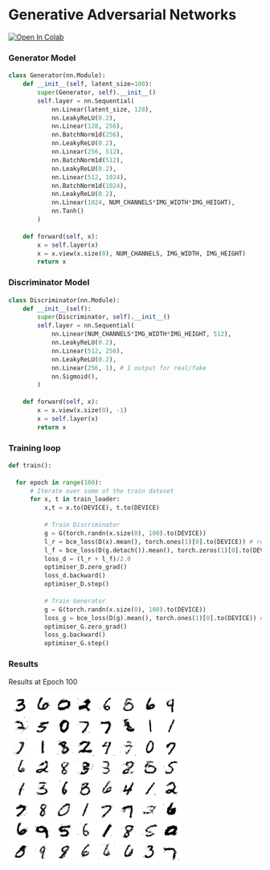 # Generative Adversarial Networks

[![Open In Colab](https://colab.research.google.com/assets/colab-badge.svg)](https://colab.research.google.com/drive/1oNZSJDrkukyAKcYCErl0Y7TR9GE3eGs4?usp=sharing)

### Generator Model

```python
class Generator(nn.Module):
    def __init__(self, latent_size=100):
        super(Generator, self).__init__()
        self.layer = nn.Sequential(
            nn.Linear(latent_size, 128),
            nn.LeakyReLU(0.2),
            nn.Linear(128, 256),
            nn.BatchNorm1d(256),
            nn.LeakyReLU(0.2),
            nn.Linear(256, 512),
            nn.BatchNorm1d(512),
            nn.LeakyReLU(0.2),
            nn.Linear(512, 1024),
            nn.BatchNorm1d(1024),
            nn.LeakyReLU(0.2),
            nn.Linear(1024, NUM_CHANNELS*IMG_WIDTH*IMG_HEIGHT),
            nn.Tanh()
        )
        
    def forward(self, x):
        x = self.layer(x)
        x = x.view(x.size(0), NUM_CHANNELS, IMG_WIDTH, IMG_HEIGHT)
        return x
```

### Discriminator Model

```python
class Discriminator(nn.Module):
    def __init__(self):
        super(Discriminator, self).__init__()
        self.layer = nn.Sequential(
            nn.Linear(NUM_CHANNELS*IMG_WIDTH*IMG_HEIGHT, 512),
            nn.LeakyReLU(0.2),
            nn.Linear(512, 256),
            nn.LeakyReLU(0.2),
            nn.Linear(256, 1), # 1 output for real/fake
            nn.Sigmoid(),
        )
    
    def forward(self, x):
        x = x.view(x.size(0), -1)
        x = self.layer(x)
        return x
```

### Training loop

```python
def train():
    
  for epoch in range(100):
      # Iterate over some of the train dateset
      for x, t in train_loader:
          x,t = x.to(DEVICE), t.to(DEVICE)

          # Train Discriminator 
          g = G(torch.randn(x.size(0), 100).to(DEVICE))
          l_r = bce_loss(D(x).mean(), torch.ones(1)[0].to(DEVICE)) # real -> 1
          l_f = bce_loss(D(g.detach()).mean(), torch.zeros(1)[0].to(DEVICE)) #  fake -> 0
          loss_d = (l_r + l_f)/2.0
          optimiser_D.zero_grad()
          loss_d.backward()
          optimiser_D.step()
          
          # Train Generator
          g = G(torch.randn(x.size(0), 100).to(DEVICE))
          loss_g = bce_loss(D(g).mean(), torch.ones(1)[0].to(DEVICE)) # fake -> 0, but we're trying to fool D
          optimiser_G.zero_grad()
          loss_g.backward()
          optimiser_G.step()
```

### Results

Results at Epoch 100

![Results at Epoch 100](gan_results_epoch_100.png)